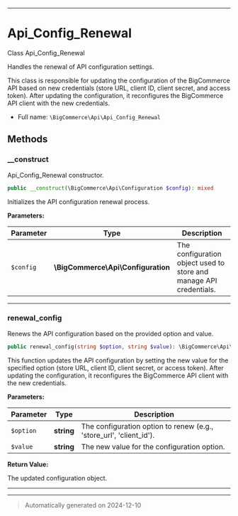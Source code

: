 ***

# Api_Config_Renewal

Class Api_Config_Renewal

Handles the renewal of API configuration settings.

This class is responsible for updating the configuration of the BigCommerce API
based on new credentials (store URL, client ID, client secret, and access token).
After updating the configuration, it reconfigures the BigCommerce API client
with the new credentials.

* Full name: `\BigCommerce\Api\Api_Config_Renewal`




## Methods


### __construct

Api_Config_Renewal constructor.

```php
public __construct(\BigCommerce\Api\Configuration $config): mixed
```

Initializes the API configuration renewal process.






**Parameters:**

| Parameter | Type | Description |
|-----------|------|-------------|
| `$config` | **\BigCommerce\Api\Configuration** | The configuration object used to store and manage API credentials. |





***

### renewal_config

Renews the API configuration based on the provided option and value.

```php
public renewal_config(string $option, string $value): \BigCommerce\Api\Configuration
```

This function updates the API configuration by setting the new value for
the specified option (store URL, client ID, client secret, or access token).
After updating the configuration, it reconfigures the BigCommerce API client
with the new credentials.






**Parameters:**

| Parameter | Type | Description |
|-----------|------|-------------|
| `$option` | **string** | The configuration option to renew (e.g., &#039;store_url&#039;, &#039;client_id&#039;). |
| `$value` | **string** | The new value for the configuration option. |


**Return Value:**

The updated configuration object.




***


***
> Automatically generated on 2024-12-10
